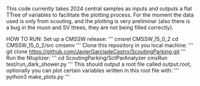This code currently takes 2024 central samples as inputs and outputs a flat TTree of variables to facilitate the plotting process. For the moment the data used is only from scouting, and the plotting is very preliminar (also there is a bug in the muon and SV ttrees, they are not being filled correctly).

HOW TO RUN:
Set up a CMSSW release:
'''
cmsrel CMSSW_15_0_2
cd CMSSW_15_0_2/src
cmsenv
'''
Clone this repository in you local machine:
'''
git clone https://github.com/JavierGarciadeCastro/ScoutingParking.git
'''
Run the Ntuplizer:
'''
cd ScoutingParking/SctParAnalyzer
cmsRun test/run_dark_shower.py
'''
This should output a root file called output.root, optionally you can plot certain variables written in this root file with:
'''
python3 make_plots.py
'''
